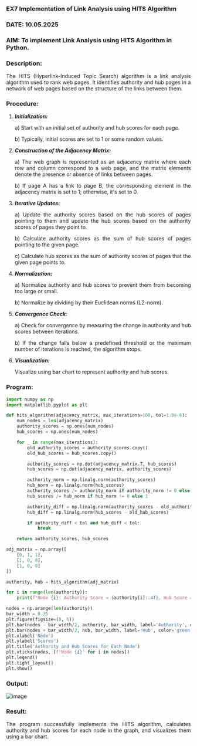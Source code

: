 ### EX7 Implementation of Link Analysis using HITS Algorithm
### DATE: 10.05.2025
### AIM: To implement Link Analysis using HITS Algorithm in Python.
### Description:
<div align = "justify">
The HITS (Hyperlink-Induced Topic Search) algorithm is a link analysis algorithm used to rank web pages. It identifies authority and hub pages 
in a network of web pages based on the structure of the links between them.

### Procedure:
1. ***Initialization:***
    <p>    a) Start with an initial set of authority and hub scores for each page.
    <p>    b) Typically, initial scores are set to 1 or some random values.
  
2. ***Construction of the Adjacency Matrix:***
    <p>    a) The web graph is represented as an adjacency matrix where each row and column correspond to a web page, and the matrix elements denote the presence or absence of links between pages.
    <p>    b) If page A has a link to page B, the corresponding element in the adjacency matrix is set to 1; otherwise, it's set to 0.

3. ***Iterative Updates:***
    <p>    a) Update the authority scores based on the hub scores of pages pointing to them and update the hub scores based on the authority scores of pages they point to.
    <p>    b) Calculate authority scores as the sum of hub scores of pages pointing to the given page.
    <p>    c) Calculate hub scores as the sum of authority scores of pages that the given page points to.

4. ***Normalization:***
    <p>    a) Normalize authority and hub scores to prevent them from becoming too large or small.
    <p>    b) Normalize by dividing by their Euclidean norms (L2-norm).

5. ***Convergence Check:***
    <p>    a) Check for convergence by measuring the change in authority and hub scores between iterations.
    <p>    b) If the change falls below a predefined threshold or the maximum number of iterations is reached, the algorithm stops.

6. ***Visualization:***
    <p>    Visualize using bar chart to represent authority and hub scores.

### Program:

```python
import numpy as np
import matplotlib.pyplot as plt

def hits_algorithm(adjacency_matrix, max_iterations=100, tol=1.0e-6):
    num_nodes = len(adjacency_matrix)
    authority_scores = np.ones(num_nodes)
    hub_scores = np.ones(num_nodes)

    for _ in range(max_iterations):
        old_authority_scores = authority_scores.copy()
        old_hub_scores = hub_scores.copy()

        authority_scores = np.dot(adjacency_matrix.T, hub_scores)
        hub_scores = np.dot(adjacency_matrix, authority_scores)

        authority_norm = np.linalg.norm(authority_scores)
        hub_norm = np.linalg.norm(hub_scores)
        authority_scores /= authority_norm if authority_norm != 0 else 1
        hub_scores /= hub_norm if hub_norm != 0 else 1

        authority_diff = np.linalg.norm(authority_scores - old_authority_scores)
        hub_diff = np.linalg.norm(hub_scores - old_hub_scores)

        if authority_diff < tol and hub_diff < tol:
            break

    return authority_scores, hub_scores

adj_matrix = np.array([
    [0, 1, 1],
    [1, 0, 0],
    [1, 0, 0]
])

authority, hub = hits_algorithm(adj_matrix)

for i in range(len(authority)):
    print(f"Node {i}: Authority Score = {authority[i]:.4f}, Hub Score = {hub[i]:.4f}")

nodes = np.arange(len(authority))
bar_width = 0.35
plt.figure(figsize=(8, 6))
plt.bar(nodes - bar_width/2, authority, bar_width, label='Authority', color='blue')
plt.bar(nodes + bar_width/2, hub, bar_width, label='Hub', color='green')
plt.xlabel('Node')
plt.ylabel('Scores')
plt.title('Authority and Hub Scores for Each Node')
plt.xticks(nodes, [f'Node {i}' for i in nodes])
plt.legend()
plt.tight_layout()
plt.show()

```

### Output:
![image](https://github.com/user-attachments/assets/bac3356e-c6c3-49cd-8a92-5e7245241f21)

### Result:
The program successfully implements the HITS algorithm, calculates authority and hub scores for each node in the graph, and visualizes them using a bar chart.
